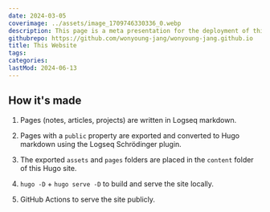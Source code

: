 ```yaml
---
date: 2024-03-05
coverimage: ../assets/image_1709746330336_0.webp
description: This page is a meta presentation for the deployment of this website (and this page)
githubrepo: https://github.com/wonyoung-jang/wonyoung-jang.github.io
title: This Website
tags:
categories:
lastMod: 2024-06-13
---
```

## How it's made

1. Pages (notes, articles, projects) are written in Logseq markdown.

2. Pages with a `public` property are exported and converted to Hugo markdown using the Logseq Schrödinger plugin.

3. The exported `assets` and `pages` folders are placed in the `content` folder of this Hugo site.

4. `hugo -D` + `hugo serve -D` to build and serve the site locally.

5. GitHub Actions to serve the site publicly.
